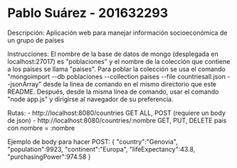 # Pablo Suárez - 201632293
Descripción: Aplicación web para manejar información socioeconómica de un grupo de países

Instrucciones: El nombre de la base de datos de mongo (desplegada en localhost:27017) es "poblaciones" y el nombre de la colección que contiene a los paises se llama "paises". Para poblar la colección se usa el comando "mongoimport --db poblaciones --collection paises --file countriesall.json --jsonArray" desde la linea de comando en el mismo directorio que este README. Después, desde la misma línea de comando, usar el comando "node app.js" y dirigirse al navegador de su preferencia.

Rutas:
    - http://localhost:8080/countries GET ALL, POST (requiere un body de json)
    - http://localhost:8080/countries/:nombre GET, PUT, DELETE pais con nombre = :nombre

Ejemplo de body para hacer POST:
{
"country":"Genovia",
"population":9923,
"continent":"Europa",
"lifeExpectancy":43.8,
"purchasingPower":974.58
}